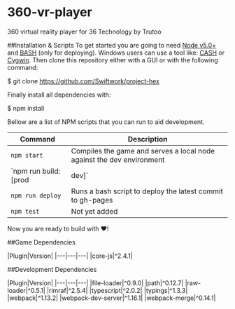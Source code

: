 # 360-vr-player
360 virtual reality player for 36 Technology by Trutoo

##Installation & Scripts
To get started you are going to need [Node v5.0+](https://nodejs.org/en/) and [BASH](https://en.wikipedia.org/wiki/Bash_(Unix_shell)) (only for deploying). Windows users can use a tool like: [CASH](https://github.com/dthree/cash) or [Cygwin](https://www.cygwin.com/). Then clone this repository either with a GUI or with the following command:

  $ git clone https://github.com/Swiftwork/project-hex

Finally install all dependencies with:

  $ npm install

Bellow are a list of NPM scripts that you can run to aid development.

|Command|Description|
|---|---|
|`npm start`|Compiles the game and serves a local node against the dev environment|
|`npm run build:[prod|dev]`|Compiles the game against the targeted environment|
|`npm run deploy`|Runs a bash script to deploy the latest commit to gh-pages|
|`npm test`|Not yet added|

Now you are ready to build with ❤!

<!--
##Folder Structure
This is the general structure with a few files omitted for clarity's sake.

  360-vr-player/
  ├─── build/
  │    ├─── public/
  │    │    ├─── assets/
  │    │    │    ├─── debug/         Temp folder for hot reload files
  │    │    │    └─── *.*            All assets requested through require/import
  │    │    │
  │    │    ├─── main.js             JS entry point for browsers
  │    │    └─── main.css            CSS entry point for browsers (production only)
  │    │   
  │    ├─── assets.json              References to files hash id based on file name
  │    └─── server.js                Main express server compiled
-->

##Game Dependencies

|Plugin|Version|
|---|---|---|
|core-js|^2.4.1|

##Development Dependencies

|Plugin|Version|
|---|---|---|
|file-loader|^0.9.0|
|path|^0.12.7|
|raw-loader|^0.5.1|
|rimraf|^2.5.4|
|typescript|^2.0.2|
|typings|^1.3.3|
|webpack|^1.13.2|
|webpack-dev-server|^1.16.1|
|webpack-merge|^0.14.1|